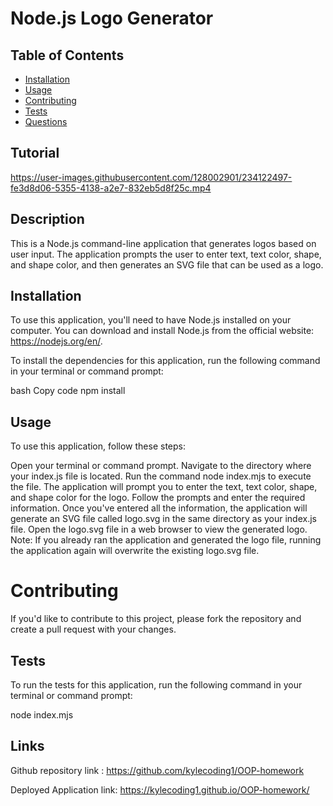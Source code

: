 # Node.js Logo Generator

## Table of Contents

- [Installation](#installation)
- [Usage](#usage)
- [Contributing](#contributing)
- [Tests](#tests)
- [Questions](#links)

## Tutorial
https://user-images.githubusercontent.com/128002901/234122497-fe3d8d06-5355-4138-a2e7-832eb5d8f25c.mp4

## Description
This is a Node.js command-line application that generates logos based on user input. The application prompts the user to enter text, text color, shape, and shape color, and then generates an SVG file that can be used as a logo.


## Installation
To use this application, you'll need to have Node.js installed on your computer. You can download and install Node.js from the official website: https://nodejs.org/en/.

To install the dependencies for this application, run the following command in your terminal or command prompt:

bash
Copy code
npm install

## Usage
To use this application, follow these steps:

Open your terminal or command prompt.
Navigate to the directory where your index.js file is located.
Run the command node index.mjs to execute the file.
The application will prompt you to enter the text, text color, shape, and shape color for the logo. Follow the prompts and enter the required information.
Once you've entered all the information, the application will generate an SVG file called logo.svg in the same directory as your index.js file.
Open the logo.svg file in a web browser to view the generated logo.
Note: If you already ran the application and generated the logo file, running the application again will overwrite the existing logo.svg file.



# Contributing
If you'd like to contribute to this project, please fork the repository and create a pull request with your changes.

## Tests
To run the tests for this application, run the following command in your terminal or command prompt:  

node index.mjs

## Links 
Github repository link : https://github.com/kylecoding1/OOP-homework

Deployed Application link: https://kylecoding1.github.io/OOP-homework/
